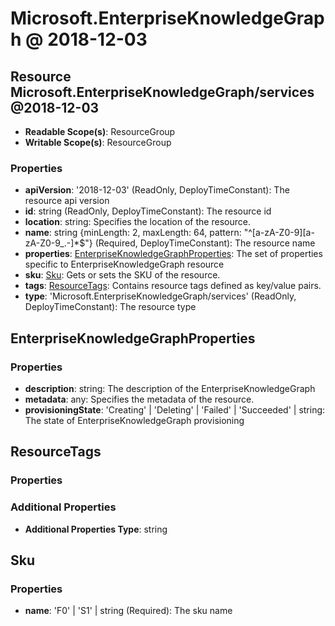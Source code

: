 # Microsoft.EnterpriseKnowledgeGraph @ 2018-12-03

## Resource Microsoft.EnterpriseKnowledgeGraph/services@2018-12-03
* **Readable Scope(s)**: ResourceGroup
* **Writable Scope(s)**: ResourceGroup
### Properties
* **apiVersion**: '2018-12-03' (ReadOnly, DeployTimeConstant): The resource api version
* **id**: string (ReadOnly, DeployTimeConstant): The resource id
* **location**: string: Specifies the location of the resource.
* **name**: string {minLength: 2, maxLength: 64, pattern: "^[a-zA-Z0-9][a-zA-Z0-9_.-]*$"} (Required, DeployTimeConstant): The resource name
* **properties**: [EnterpriseKnowledgeGraphProperties](#enterpriseknowledgegraphproperties): The set of properties specific to EnterpriseKnowledgeGraph resource
* **sku**: [Sku](#sku): Gets or sets the SKU of the resource.
* **tags**: [ResourceTags](#resourcetags): Contains resource tags defined as key/value pairs.
* **type**: 'Microsoft.EnterpriseKnowledgeGraph/services' (ReadOnly, DeployTimeConstant): The resource type

## EnterpriseKnowledgeGraphProperties
### Properties
* **description**: string: The description of the EnterpriseKnowledgeGraph
* **metadata**: any: Specifies the metadata  of the resource.
* **provisioningState**: 'Creating' | 'Deleting' | 'Failed' | 'Succeeded' | string: The state of EnterpriseKnowledgeGraph provisioning

## ResourceTags
### Properties
### Additional Properties
* **Additional Properties Type**: string

## Sku
### Properties
* **name**: 'F0' | 'S1' | string (Required): The sku name

